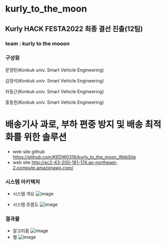 # kurly_to_the_moon
 ## Kurly HACK FESTA2022 최종 결선 진출(12팀)
 ### team : kurly to the mooon
 ### 구성원
 
 문정민(Konkuk univ. Smart Vehicle Engineering)
 
 김정석(Konkuk univ. Smart Vehicle Engineering)
 
 차동근(Konkuk univ. Smart Vehicle Engineering)
 
 홍동원(Konkuk univ. Smart Vehicle Engineering)
 
# 배송기사 과로, 부하 편중 방지 및 배송 최적화를 위한 솔루션
- web site github
  https://github.com/KEDW0316/kurly_to_the_moon_WebSite
- web site 
  http://ec2-43-200-181-174.ap-northeast-2.compute.amazonaws.com/

### 시스템 아키텍처

- 시스템 개요
    ![image](https://user-images.githubusercontent.com/90433400/186337646-8fa6e84c-cf29-4487-a046-4ea67d528b48.png)

    
    
- 시스템 흐름도
    ![image](https://user-images.githubusercontent.com/90433400/186337701-aa5ad650-6a81-4ce3-9093-ddd5cf91d110.png)

    
    
### 결과물
- 알고리즘
![image](https://user-images.githubusercontent.com/90433400/186337762-e7f5fd6b-693d-40be-b8df-042380668883.png)
- 웹
 ![image](https://user-images.githubusercontent.com/90433400/186337807-ebe5742b-f77f-4a93-aa6d-4937e320e756.png)
